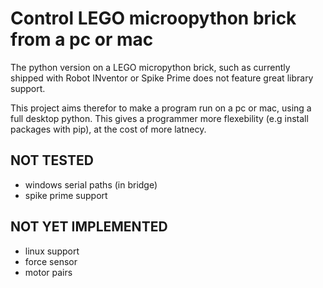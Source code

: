 # Control LEGO microopython brick from a pc or mac

The python version on a LEGO micropython brick, such as currently 
shipped with Robot INventor or Spike Prime does not feature great library support.

This project aims therefor to make a program run on a pc or mac, using a full desktop python.
This gives a programmer more flexebility (e.g install packages with pip), at the cost of more latnecy.

## NOT TESTED

* windows serial paths (in bridge)
* spike prime support

## NOT YET IMPLEMENTED

* linux support
* force sensor
* motor pairs
